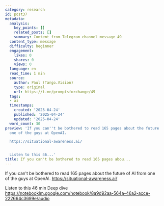 ```yaml
---
category: research
id: post37
metadata:
  analysis:
    key_points: []
    related_posts: []
    summary: Content from Telegram channel message 49
  content_type: message
  difficulty: beginner
  engagement:
    likes: 0
    shares: 0
    views: 0
  language: en
  read_time: 1 min
  source:
    author: Paul (Tango.Vision)
    type: original
    url: https://t.me/promptsforchange/49
  tags:
  - ai
  timestamps:
    created: '2025-04-24'
    published: '2025-04-24'
    updated: '2025-04-24'
  word_count: 30
preview: 'If you can''t be bothered to read 165 pages about the future of AI from
  one of the guys at OpenAI.

  https://situational-awareness.ai/


  Listen to this 46...'
title: If you can't be bothered to read 165 pages abou...
---
```


If you can't be bothered to read 165 pages about the future of AI from one of the guys at OpenAI.
https://situational-awareness.ai/

Listen to this 46 min Deep dive 
https://notebooklm.google.com/notebook/8a9d92aa-564a-46a2-acce-222664c3699e/audio